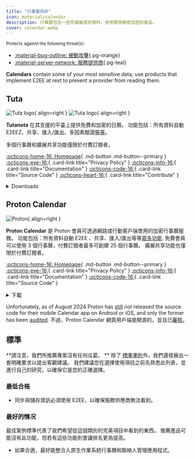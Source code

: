 ```yaml
---
title: "行事曆同步"
icon: material/calendar
description: 行事曆包含一些您最敏感的資料，使用實現靜態加密的產品。
cover: calendar.webp
---
```


<small>Protects against the following threat(s):</small>

- [:material-bug-outline: 被動攻擊](basics/common-threats.md#security-and-privacy ""){.pg-orange}
- [:material-server-network: 服務提供商](basics/common-threats.md#privacy-from-service-providers ""){.pg-teal}

**Calendars** contain some of your most sensitive data; use products that implement E2EE at rest to prevent a provider from reading them.

## Tuta

<div class="admonition recommendation" markdown>

![Tuta logo](assets/img/email/tuta.svg#only-light){ align=right }
![Tuta logo](assets/img/email/tuta-dark.svg#only-dark){ align=right }

**Tutanota** 在其支援的平臺上提供免費和加密的日曆。 功能包括：所有資料自動 E2EEZ、共享、匯入/匯出、多因素驗證[等等](https://tuta.com/calendar-app-comparison/)。

多個行事曆和擴展共享功能僅限於付費訂閱者。

[:octicons-home-16: Homepage](https://tuta.com/calendar){ .md-button .md-button--primary }
[:octicons-eye-16:](https://tuta.com/privacy){ .card-link title="Privacy Policy" }
[:octicons-info-16:](https://tuta.com/support){ .card-link title="Documentation" }
[:octicons-code-16:](https://github.com/tutao/tutanota){ .card-link title="Source Code" }
[:octicons-heart-16:](https://tuta.com/community){ .card-link title="Contribute" }

<details class="downloads" markdown>
<summary>Downloads</summary>

- [:simple-googleplay: Google Play](https://play.google.com/store/apps/details?id=de.tutao.tutanota)
- [:simple-appstore: App Store](https://apps.apple.com/app/id922429609)
- [:fontawesome-brands-windows: Windows](https://tuta.com/blog/desktop-clients)
- [:simple-apple: macOS](https://tuta.com/blog/desktop-clients)
- [:simple-linux: Linux](https://tuta.com/blog/desktop-clients)
- [:simple-flathub: Flathub](https://flathub.org/apps/com.tutanota.Tutanota)
- [:octicons-browser-16: Web](https://app.tuta.com)

</details>

</div>

## Proton Calendar

<div class="admonition recommendation" markdown>

![Proton](assets/img/calendar/proton-calendar.svg){ align=right }

**Proton Calendar** 是 Proton 會員可透過網路或行動客戶端使用的加密行事曆服務。 功能包括：所有資料自動 E2EE 、共享、匯入/匯出等等[眾多功能](https://proton.me/support/proton-calendar-guide). 免費會員可以使用 3 個行事曆，付費訂閱者最多可創建 25 個行事曆。 擴展共享功能也僅限於付費訂閱者。

[:octicons-home-16: Homepage](https://proton.me/calendar){ .md-button .md-button--primary }
[:octicons-eye-16:](https://proton.me/calendar/privacy-policy){ .card-link title="Privacy Policy" }
[:octicons-info-16:](https://proton.me/support/calendar){ .card-link title="Documentation" }
[:octicons-code-16:](https://github.com/ProtonMail/WebClients){ .card-link title="Source Code" }

<details class="downloads" markdown>
<summary>下載</summary>

- [:simple-googleplay: Google Play](https://play.google.com/store/apps/details?id=me.proton.android.calendar)
- [:simple-appstore: App Store](https://apps.apple.com/app/id1514709943)
- [:octicons-browser-16: 網頁版](https://calendar.proton.me)

</details>

</div>

Unfortunately, as of August 2024 Proton has [still](https://discuss.privacyguides.net/t/proton-calendar-is-not-open-source-mobile/14656/8) not released the source code for their mobile Calendar app on Android or iOS, and only the former has been [audited](https://proton.me/blog/security-audit-all-proton-apps). 不過，Proton Calendar 網頁用戶端是開源的，並且已[審核](https://proton.me/community/open-source)。

## 標準

**請注意，我們所推薦專案沒有任何瓜葛。 ** 除了 [標準準則](about/criteria.md)外，我們還發展出一套明確要求以提出客觀建議。 我們建議您在選擇使用項目之前先熟悉此列表，並進行自己的研究，以確保它是您的正確選擇。

### 最低合格

- 同步與儲存資訊必須使用 E2EE，以確保服務供應商無法看到。

### 最好的情况

最佳案例標準代表了我們希望從這個類別的完美項目中看到的東西。 推薦產品可能沒有此功能，但若有這些功能則會讓排名更為提高。

- 如果合適，最好能整合入原生作業系統行事曆和聯絡人管理應用程式。

